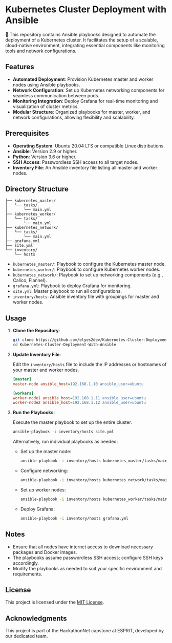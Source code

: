 
# Kubernetes Cluster Deployment with Ansible

🚀 This repository contains Ansible playbooks designed to automate the deployment of a Kubernetes cluster. It facilitates the setup of a scalable, cloud-native environment, integrating essential components like monitoring tools and network configurations.

## Features

- **Automated Deployment**: Provision Kubernetes master and worker nodes using Ansible playbooks.
- **Network Configuration**: Set up Kubernetes networking components for seamless communication between pods.
- **Monitoring Integration**: Deploy Grafana for real-time monitoring and visualization of cluster metrics.
- **Modular Structure**: Organized playbooks for master, worker, and network configurations, allowing flexibility and scalability.

## Prerequisites

- **Operating System**: Ubuntu 20.04 LTS or compatible Linux distributions.
- **Ansible**: Version 2.9 or higher.
- **Python**: Version 3.6 or higher.
- **SSH Access**: Passwordless SSH access to all target nodes.
- **Inventory File**: An Ansible inventory file listing all master and worker nodes.

## Directory Structure

```
├── kubernetes_master/
│   └── tasks/
│       └── main.yml
├── kubernetes_worker/
│   └── tasks/
│       └── main.yml
├── kubernetes_network/
│   └── tasks/
│       └── main.yml
├── grafana.yml
├── site.yml
└── inventory/
    └── hosts
```

- `kubernetes_master/`: Playbook to configure the Kubernetes master node.
- `kubernetes_worker/`: Playbook to configure Kubernetes worker nodes.
- `kubernetes_network/`: Playbook to set up networking components (e.g., Calico, Flannel).
- `grafana.yml`: Playbook to deploy Grafana for monitoring.
- `site.yml`: Master playbook to run all configurations.
- `inventory/hosts`: Ansible inventory file with groupings for master and worker nodes.

## Usage

1. **Clone the Repository**:

   ```bash
   git clone https://github.com/elyes2dev/Kubernetes-Cluster-Deployment-With-Ansible.git
   cd Kubernetes-Cluster-Deployment-With-Ansible
   ```

2. **Update Inventory File**:

   Edit the `inventory/hosts` file to include the IP addresses or hostnames of your master and worker nodes.

   ```ini
   [master]
   master-node ansible_host=192.168.1.10 ansible_user=ubuntu

   [workers]
   worker-node1 ansible_host=192.168.1.11 ansible_user=ubuntu
   worker-node2 ansible_host=192.168.1.12 ansible_user=ubuntu
   ```

3. **Run the Playbooks**:

   Execute the master playbook to set up the entire cluster.

   ```bash
   ansible-playbook -i inventory/hosts site.yml
   ```

   Alternatively, run individual playbooks as needed:

   - Set up the master node:

     ```bash
     ansible-playbook -i inventory/hosts kubernetes_master/tasks/main.yml
     ```

   - Configure networking:

     ```bash
     ansible-playbook -i inventory/hosts kubernetes_network/tasks/main.yml
     ```

   - Set up worker nodes:

     ```bash
     ansible-playbook -i inventory/hosts kubernetes_worker/tasks/main.yml
     ```

   - Deploy Grafana:

     ```bash
     ansible-playbook -i inventory/hosts grafana.yml
     ```

## Notes

- Ensure that all nodes have internet access to download necessary packages and Docker images.
- The playbooks assume passwordless SSH access; configure SSH keys accordingly.
- Modify the playbooks as needed to suit your specific environment and requirements.

## License

This project is licensed under the [MIT License](LICENSE).

## Acknowledgments

This project is part of the HackathonNet capstone at ESPRIT, developed by our dedicated team.
